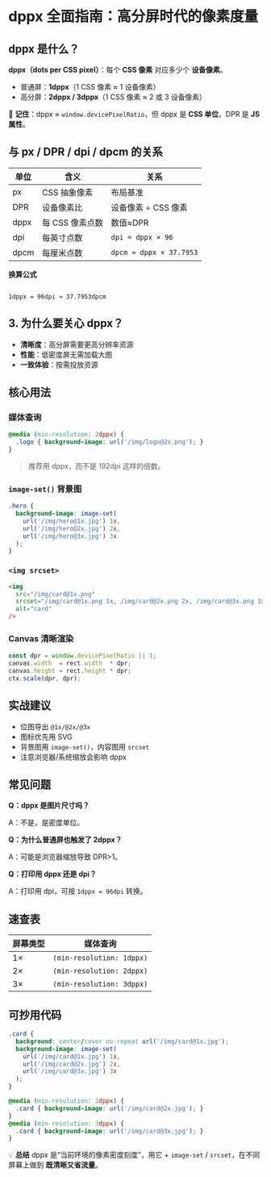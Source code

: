 # dppx 全面指南：高分屏时代的像素度量

## dppx 是什么？
**dppx（dots per CSS pixel）**：每个 **CSS 像素** 对应多少个 **设备像素**。  
- 普通屏：**1dppx**（1 CSS 像素 ≈ 1 设备像素）  
- 高分屏：**2dppx / 3dppx**（1 CSS 像素 ≈ 2 或 3 设备像素）

📌 **记住**：dppx ≈ `window.devicePixelRatio`，但 dppx 是 **CSS 单位**，DPR 是 **JS 属性**。


## 与 px / DPR / dpi / dpcm 的关系

| 单位 | 含义            | 关系                    |
| ---- | --------------- | ----------------------- |
| px   | CSS 抽象像素    | 布局基准                |
| DPR  | 设备像素比      | 设备像素 ÷ CSS 像素     |
| dppx | 每 CSS 像素点数 | 数值≈DPR                |
| dpi  | 每英寸点数      | `dpi = dppx × 96`       |
| dpcm | 每厘米点数      | `dpcm ≈ dppx × 37.7953` |

**换算公式**  
```

1dppx = 96dpi ≈ 37.7953dpcm

````


## 3. 为什么要关心 dppx？
- **清晰度**：高分屏需要更高分辨率资源  
- **性能**：低密度屏无需加载大图  
- **一致体验**：按需投放资源


## 核心用法

### 媒体查询
```css
@media (min-resolution: 2dppx) {
  .logo { background-image: url('/img/logo@2x.png'); }
}
````

> 推荐用 dppx，而不是 192dpi 这样的倍数。

### `image-set()` 背景图

```css
.hero {
  background-image: image-set(
    url('/img/hero@1x.jpg') 1x,
    url('/img/hero@2x.jpg') 2x,
    url('/img/hero@3x.jpg') 3x
  );
}
```

### `<img srcset>`

```html
<img
  src="/img/card@1x.png"
  srcset="/img/card@1x.png 1x, /img/card@2x.png 2x, /img/card@3x.png 3x"
  alt="card"
/>
```

### Canvas 清晰渲染

```js
const dpr = window.devicePixelRatio || 1;
canvas.width  = rect.width  * dpr;
canvas.height = rect.height * dpr;
ctx.scale(dpr, dpr);
```



## 实战建议

* 位图导出 `@1x/@2x/@3x`
* 图标优先用 SVG
* 背景图用 `image-set()`，内容图用 `srcset`
* 注意浏览器/系统缩放会影响 dppx



## 常见问题

**Q：dppx 是图片尺寸吗？**

A：不是，是密度单位。

**Q：为什么普通屏也触发了 2dppx？**

A：可能是浏览器缩放导致 DPR>1。

**Q：打印用 dppx 还是 dpi？**

A：打印用 dpi，可按 `1dppx = 96dpi` 转换。



## 速查表

| 屏幕类型 | 媒体查询                  |
| -------- | ------------------------- |
| 1×       | `(min-resolution: 1dppx)` |
| 2×       | `(min-resolution: 2dppx)` |
| 3×       | `(min-resolution: 3dppx)` |



## 可抄用代码

```css
.card {
  background: center/cover no-repeat url('/img/card@1x.jpg');
  background-image: image-set(
    url('/img/card@1x.jpg') 1x,
    url('/img/card@2x.jpg') 2x,
    url('/img/card@3x.jpg') 3x
  );
}

@media (min-resolution: 2dppx) {
  .card { background-image: url('/img/card@2x.jpg'); }
}
@media (min-resolution: 3dppx) {
  .card { background-image: url('/img/card@3x.jpg'); }
}
```



💡 **总结**
dppx 是“当前环境的像素密度刻度”，用它 + `image-set` / `srcset`，在不同屏幕上做到 **既清晰又省流量**。

